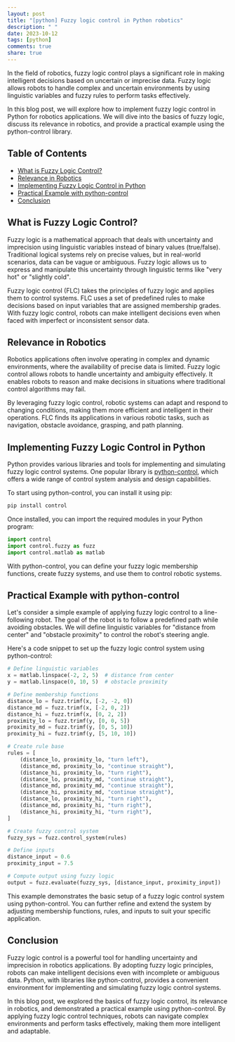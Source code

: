 ```yaml
---
layout: post
title: "[python] Fuzzy logic control in Python robotics"
description: " "
date: 2023-10-12
tags: [python]
comments: true
share: true
---
```


In the field of robotics, fuzzy logic control plays a significant role in making intelligent decisions based on uncertain or imprecise data. Fuzzy logic allows robots to handle complex and uncertain environments by using linguistic variables and fuzzy rules to perform tasks effectively.

In this blog post, we will explore how to implement fuzzy logic control in Python for robotics applications. We will dive into the basics of fuzzy logic, discuss its relevance in robotics, and provide a practical example using the python-control library.

## Table of Contents
- [What is Fuzzy Logic Control?](#what-is-fuzzy-logic-control)
- [Relevance in Robotics](#relevance-in-robotics)
- [Implementing Fuzzy Logic Control in Python](#implementing-fuzzy-logic-control-in-python)
- [Practical Example with python-control](#practical-example-with-python-control)
- [Conclusion](#conclusion)

## What is Fuzzy Logic Control?

Fuzzy logic is a mathematical approach that deals with uncertainty and imprecision using linguistic variables instead of binary values (true/false). Traditional logical systems rely on precise values, but in real-world scenarios, data can be vague or ambiguous. Fuzzy logic allows us to express and manipulate this uncertainty through linguistic terms like "very hot" or "slightly cold".

Fuzzy logic control (FLC) takes the principles of fuzzy logic and applies them to control systems. FLC uses a set of predefined rules to make decisions based on input variables that are assigned membership grades. With fuzzy logic control, robots can make intelligent decisions even when faced with imperfect or inconsistent sensor data.

## Relevance in Robotics

Robotics applications often involve operating in complex and dynamic environments, where the availability of precise data is limited. Fuzzy logic control allows robots to handle uncertainty and ambiguity effectively. It enables robots to reason and make decisions in situations where traditional control algorithms may fail.

By leveraging fuzzy logic control, robotic systems can adapt and respond to changing conditions, making them more efficient and intelligent in their operations. FLC finds its applications in various robotic tasks, such as navigation, obstacle avoidance, grasping, and path planning.

## Implementing Fuzzy Logic Control in Python

Python provides various libraries and tools for implementing and simulating fuzzy logic control systems. One popular library is [python-control](https://github.com/python-control/python-control), which offers a wide range of control system analysis and design capabilities.

To start using python-control, you can install it using pip:

```python
pip install control
```

Once installed, you can import the required modules in your Python program:

```python
import control
import control.fuzzy as fuzz
import control.matlab as matlab
```

With python-control, you can define your fuzzy logic membership functions, create fuzzy systems, and use them to control robotic systems.

## Practical Example with python-control

Let's consider a simple example of applying fuzzy logic control to a line-following robot. The goal of the robot is to follow a predefined path while avoiding obstacles. We will define linguistic variables for "distance from center" and "obstacle proximity" to control the robot's steering angle.

Here's a code snippet to set up the fuzzy logic control system using python-control:

```python
# Define linguistic variables
x = matlab.linspace(-2, 2, 5)  # distance from center
y = matlab.linspace(0, 10, 5)  # obstacle proximity

# Define membership functions
distance_lo = fuzz.trimf(x, [-2, -2, 0])
distance_md = fuzz.trimf(x, [-2, 0, 2])
distance_hi = fuzz.trimf(x, [0, 2, 2])
proximity_lo = fuzz.trimf(y, [0, 0, 5])
proximity_md = fuzz.trimf(y, [0, 5, 10])
proximity_hi = fuzz.trimf(y, [5, 10, 10])

# Create rule base
rules = [
    (distance_lo, proximity_lo, "turn left"),
    (distance_md, proximity_lo, "continue straight"),
    (distance_hi, proximity_lo, "turn right"),
    (distance_lo, proximity_md, "continue straight"),
    (distance_md, proximity_md, "continue straight"),
    (distance_hi, proximity_md, "continue straight"),
    (distance_lo, proximity_hi, "turn right"),
    (distance_md, proximity_hi, "turn right"),
    (distance_hi, proximity_hi, "turn right"),
]

# Create fuzzy control system
fuzzy_sys = fuzz.control_system(rules)

# Define inputs
distance_input = 0.6
proximity_input = 7.5

# Compute output using fuzzy logic
output = fuzz.evaluate(fuzzy_sys, [distance_input, proximity_input])
```

This example demonstrates the basic setup of a fuzzy logic control system using python-control. You can further refine and extend the system by adjusting membership functions, rules, and inputs to suit your specific application.

## Conclusion

Fuzzy logic control is a powerful tool for handling uncertainty and imprecision in robotics applications. By adopting fuzzy logic principles, robots can make intelligent decisions even with incomplete or ambiguous data. Python, with libraries like python-control, provides a convenient environment for implementing and simulating fuzzy logic control systems.

In this blog post, we explored the basics of fuzzy logic control, its relevance in robotics, and demonstrated a practical example using python-control. By applying fuzzy logic control techniques, robots can navigate complex environments and perform tasks effectively, making them more intelligent and adaptable.